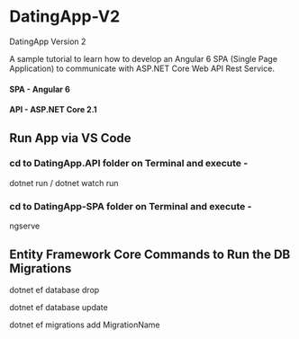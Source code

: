 # DatingApp-V2
DatingApp Version 2


A sample tutorial to learn how to develop an Angular 6 SPA (Single Page Application) to communicate with ASP.NET Core Web API Rest Service. 

#### SPA - Angular 6
#### API - ASP.NET Core 2.1

## Run App via VS Code

### cd to DatingApp.API folder on Terminal and execute - 
dotnet run / dotnet watch run
### cd to DatingApp-SPA folder on Terminal and execute - 
ngserve 


## Entity Framework Core Commands to Run the DB Migrations

dotnet ef database drop

dotnet ef database update

dotnet ef migrations add MigrationName
